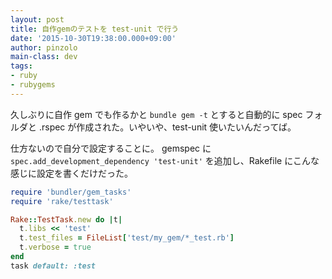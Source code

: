 ```yaml
---
layout: post
title: 自作gemのテストを test-unit で行う
date: '2015-10-30T19:38:00.000+09:00'
author: pinzolo
main-class: dev
tags:
- ruby
- rubygems
---
```


久しぶりに自作 gem でも作るかと `bundle gem -t` とすると自動的に spec フォルダと .rspec が作成された。いやいや、test-unit 使いたいんだってば。

仕方ないので自分で設定することに。 gemspec に `spec.add_development_dependency 'test-unit'` を追加し、Rakefile にこんな感じに設定を書くだけだった。

```ruby
require 'bundler/gem_tasks'
require 'rake/testtask'

Rake::TestTask.new do |t|
  t.libs << 'test'
  t.test_files = FileList['test/my_gem/*_test.rb']
  t.verbose = true
end
task default: :test
```
